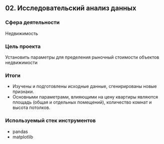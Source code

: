 ## 02. Исследовательский анализ данных

### Сфера деятельности

Недвижимость

### Цель проекта

Установить параметры для пределения рыночный стоимости объектов недвижимости

### Итоги
- Изучены и подготовлены исходные данные, сгенирированы новые признаки.
- Основными параметрами, влияющими на цену квартиры являются площадь (общая и отдельных помещений), количество комнат и высота потолков. 

### Используемый стек инструментов

- pandas
- matplotlib
